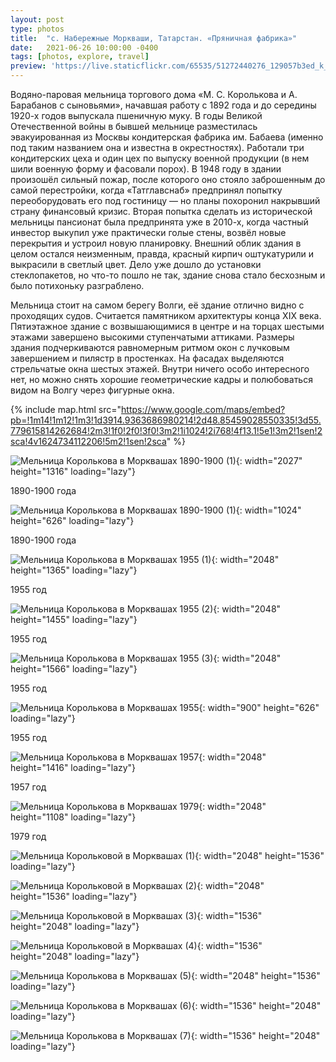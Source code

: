 ```yaml
---
layout: post
type: photos
title:  "с. Набережные Моркваши, Татарстан. «Пряничная фабрика»"
date:   2021-06-26 10:00:00 -0400
tags: [photos, explore, travel]
preview: 'https://live.staticflickr.com/65535/51272440276_129057b3ed_k_d.jpg'
---
```


Водяно-паровая мельница торгового дома «М. С. Королькова и А. Барабанов с сыновьями», начавшая работу с 1892 года и до середины 1920-х годов выпускала пшеничную муку. В годы Великой Отечественной войны в бывшей мельнице разместилась эвакуированная из Москвы кондитерская фабрика им. Бабаева (именно под таким названием она и известна в окрестностях). Работали три кондитерских цеха и один цех по выпуску военной продукции (в нем шили военную форму и фасовали порох). В 1948 году в здании произошёл сильный пожар, после которого оно стояло заброшенным до самой перестройки, когда «Татглавснаб» предпринял попытку переоборудовать его под гостиницу — но планы похоронил накрывший страну финансовый кризис. Вторая попытка сделать из исторической мельницы пансионат была предпринята уже в 2010-х, когда частный инвестор выкупил уже практически голые стены, возвёл новые перекрытия и устроил новую планировку. Внешний облик здания в целом остался неизменным, правда, красный кирпич оштукатурили и выкрасили в светлый цвет. Дело уже дошло до установки стеклопакетов, но что-то пошло не так, здание снова стало бесхозным и было потихоньку разграблено.

Мельница стоит на самом берегу Волги, её здание отлично видно с проходящих судов. Считается памятником архитектуры конца XIX века. Пятиэтажное здание с возвышающимися в центре и на торцах шестыми этажами завершено высокими ступенчатыми аттиками. Размеры здания подчеркиваются равномерным ритмом окон с лучковым завершением и пилястр в простенках. На фасадах выделяются стрельчатые окна шестых этажей. Внутри ничего особо интересного нет, но можно снять хорошие геометрические кадры и полюбоваться видом на Волгу через фигурные окна.

{% include map.html src="https://www.google.com/maps/embed?pb=!1m14!1m12!1m3!1d3914.9363686980214!2d48.85459028550335!3d55.779615814262684!2m3!1f0!2f0!3f0!3m2!1i1024!2i768!4f13.1!5e1!3m2!1sen!2sca!4v1624734112206!5m2!1sen!2sca" %}

![Мельница Королькова в Морквашах 1890-1900 (1)](https://live.staticflickr.com/65535/51273167904_2bba8e06fb_k.jpg){: width="2027" height="1316" loading="lazy"}

1890-1900 года

![Мельница Королькова в Морквашах 1890-1900 (1)](https://live.staticflickr.com/65535/51273467790_baf65f5e0d_o_d.jpg){: width="1024" height="626" loading="lazy"}

1890-1900 года

![Мельница Королькова в Морквашах 1955 (1)](https://live.staticflickr.com/65535/51272439036_a44f3273d3_k.jpg){: width="2048" height="1365" loading="lazy"}

1955 год

![Мельница Королькова в Морквашах 1955 (2)](https://live.staticflickr.com/65535/51272438946_0c6d9914f8_k.jpg){: width="2048" height="1455" loading="lazy"}

1955 год

![Мельница Королькова в Морквашах 1955 (3)](https://live.staticflickr.com/65535/51272615913_e72132652e_k.jpg){: width="2048" height="1566" loading="lazy"}

1955 год

![Мельница Королькова в Морквашах 1955](https://live.staticflickr.com/65535/51273167889_b8e13fe37d_o_d.jpg){: width="900" height="626" loading="lazy"}

1955 год

![Мельница Королькова в Морквашах 1957](https://live.staticflickr.com/65535/51271691607_483fa33284_k.jpg){: width="2048" height="1416" loading="lazy"}

1957 год

![Мельница Королькова в Морквашах 1979](https://live.staticflickr.com/65535/51272438791_70faf81de6_k.jpg){: width="2048" height="1108" loading="lazy"}

1979 год

![Мельница Корольковой в Морквашах (1)](https://live.staticflickr.com/65535/51272440276_129057b3ed_k.jpg){: width="2048" height="1536" loading="lazy"}

![Мельница Корольковой в Морквашах (2)](https://live.staticflickr.com/65535/51273169059_e23a637009_k.jpg){: width="2048" height="1536" loading="lazy"}

![Мельница Корольковой в Морквашах (3)](https://live.staticflickr.com/65535/51273468860_facb1d6679_k.jpg){: width="1536" height="2048" loading="lazy"}

![Мельница Корольковой в Морквашах (4)](https://live.staticflickr.com/65535/51273168774_ed2629d2c1_k.jpg){: width="1536" height="2048" loading="lazy"}

![Мельница Королькова в Морквашах (5)](https://live.staticflickr.com/65535/51272616473_66355938a8_k.jpg){: width="2048" height="1536" loading="lazy"}

![Мельница Королькова в Морквашах (6)](https://live.staticflickr.com/65535/51272616273_ecfd134f65_k.jpg){: width="1536" height="2048" loading="lazy"}

![Мельница Королькова в Морквашах (7)](https://live.staticflickr.com/65535/51272616148_25015bc25b_k.jpg){: width="1536" height="2048" loading="lazy"}
